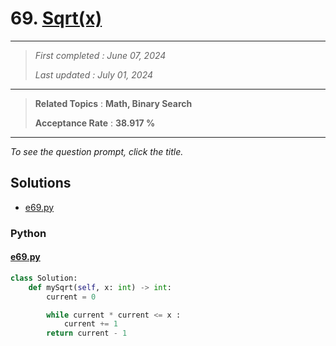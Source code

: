 # 69. [Sqrt(x)](<https://leetcode.com/problems/sqrtx>)

------

> *First completed : June 07, 2024*
>
> *Last updated : July 01, 2024*


------

> **Related Topics** : **Math, Binary Search**
>
> **Acceptance Rate** : **38.917 %**


------

*To see the question prompt, click the title.*

## Solutions

- [e69.py](<../my-submissions/e69.py>)
### Python
#### [e69.py](<../my-submissions/e69.py>)
```Python
class Solution:
    def mySqrt(self, x: int) -> int:
        current = 0

        while current * current <= x :
            current += 1
        return current - 1
```

